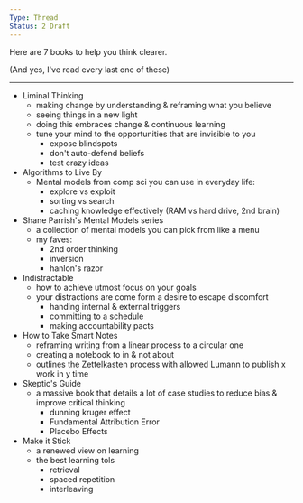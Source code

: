 ```yaml
---
Type: Thread
Status: 2 Draft
---
```


Here are 7 books to help you think clearer.

(And yes, I've read every last one of these)

---

- Liminal Thinking
	- making change by understanding & reframing what you believe
	- seeing things in a new light
	- doing this embraces change & continuous learning
	- tune your mind to the opportunities that are invisible to you
		- expose blindspots
		- don't auto-defend beliefs
		- test crazy ideas
- Algorithms to Live By
	- Mental models from comp sci you can use in everyday life:
		- explore vs exploit
		- sorting vs search
		- caching knowledge effectively (RAM vs hard drive, 2nd brain)
- Shane Parrish's Mental Models series
	- a collection of mental models you can pick from like a menu
	- my faves:
		- 2nd order thinking
		- inversion
		- hanlon's razor
- Indistractable
	- how to achieve utmost focus on your goals
	- your distractions are come form a desire to escape discomfort
		- handing internal & external triggers
		- committing to a schedule
		- making accountability pacts
- How to Take Smart Notes
	- reframing writing from a linear process to a circular one
	- creating a notebook to in & not about
	- outlines the Zettelkasten process with allowed Lumann to publish x work in y time
- Skeptic's Guide
	- a massive book that details a lot of case studies to reduce bias & improve critical thinking
		- dunning kruger effect
		- Fundamental Attribution Error 
		- Placebo Effects 
- Make it Stick
	- a renewed view on learning
	- the best learning tols
		- retrieval
		- spaced repetition
		- interleaving
